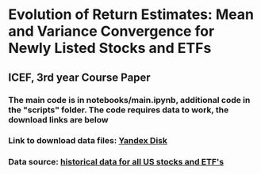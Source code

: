 # Evolution of Return Estimates: Mean and Variance Convergence for Newly Listed Stocks and ETFs
## ICEF, 3rd year Course Paper

### The main code is in notebooks/main.ipynb, additional code in the "scripts" folder. The code requires data to work, the download links are below
### Link to download data files: [Yandex Disk](https://disk.yandex.ru/d/sibjIimDzcJw2w)
### Data source: [historical data for all US stocks and ETF's](https://www.kaggle.com/datasets/ericstanley/us-stock-market-history-data-csv)
